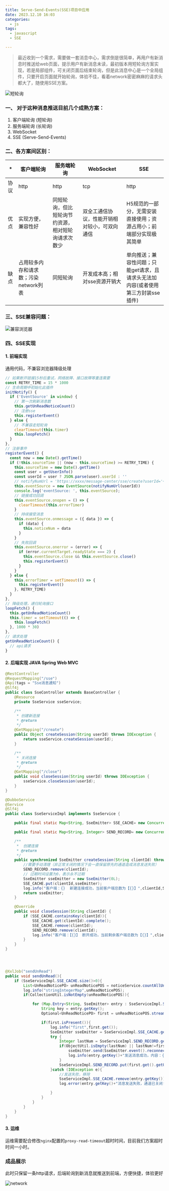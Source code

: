 ```yaml
---
title: Serve-Send-Events(SSE)项目中应用
date: 2023.12.10 16:03
categories: 
  - js
tags:
  - javascript
  - SSE

---
```


>最近收到一个需求，需要做一套消息中心，需求倒是很简单，再用户有新消息时推送给web页面，提示用户有新消息未读，最初版本用短轮询方案实现，若是局部组件，可关闭页面后结束轮询，但是此消息中心是一个全局组件，只要开启页面就开始轮询，体验不佳，看着network密密麻麻的请求头都大了，随使用SSE方案。

![短轮询](https://fastly.jsdelivr.net/gh/BestJarvan/pic-imgs/imgs/WX20231205-151930.png)

### 一、 对于这种消息推送目前几个成熟方案：

1. 客户端轮询 (短轮询)
2. 服务端轮询 (长轮询)
3. WebSocket
4. SSE (Serve-Send-Events)

### 二、各方案间区别：

|*|客户端轮询|服务端轮询|WebSocket|SSE|
|--|--|--|--|--|
|协议|http|http|tcp|http|
|优点|实现方便，兼容性好|同短轮询，但比短轮询节约资源，相对短轮询请求次数少|双全工通信协议，性能开销相对较小，可双向通信|H5规范的一部分，无需安装直接使用；资源占用小；前端部分实现极其简单|
|缺点|占用较多内存和请求数；污染network列表|同短轮询|开发成本高；相对sse资源开销大|单向推送；兼容性问题；只能get请求，且请求头无法加内容(或者使用第三方封装sse插件)|

### 三、SSE兼容问题：

![兼容浏览器](https://fastly.jsdelivr.net/gh/BestJarvan/pic-imgs/imgs/image-20231210170510078.png)

### 四、SSE实现

#### 1. 前端实现

通用代码，不兼容浏览器降级处理

```javascript
// 如果断开链接15秒后重试，网络故障、接口故障等重连需要
const RETRY_TIME = 15 * 1000
// 生命周期中初始化此插件
initNotify() {
  if ('EventSource' in window) {
    // 第一次刷新消息数
    this.getUnReadNoticeCount()
    // 注册sse
    this.registerEvent()
  } else {
    // 不兼容走短轮询
    clearTimeout(this.timer)
    this.loopFetch()
  }
},
// 注册事件
registerEvent() {
  const now = new Date().getTime()
  if (!this.sourceTime || (now - this.sourceTime) >= RETRY_TIME) {
    this.sourceTime = new Date().getTime()
    const user = getUserInfo()
    const userId = user ? JSON.parse(user).userId : ''
    // notifyNumUrl = 'https://xxxx/message-center/sse/create?userId='+id;
    this.eventSource = new EventSource(notifyNumUrl(userId))
    console.log('eventSource: ', this.eventSource);
    // 链接成功回调
    this.eventSource.onopen = () => {
      clearTimeout(this.errorTimer)
    }
    // 持续接受消息
    this.eventSource.onmessage = ({ data }) => {
      if (data) {
        this.noticeNum = data
      }
    }
    // 失败回调
    this.eventSource.onerror = (error) => {
      if (error.currentTarget.readyState === 2) {
        this.eventSource.close && this.eventSource.close()
        this.registerEvent()
      }
    }
  } else {
    this.errorTimer = setTimeout(() => {
      this.registerEvent()
    }, RETRY_TIME)
  }
},
// 降级处理，递归轮询接口
loopFetch() {
  this.getUnReadNoticeCount()
  this.timer = setTimeout(() => {
    this.loopFetch()
  }, 1000 * 30)
},
// 请求处理
getUnReadNoticeCount() {
  // api请求
}
```



#### 2. 后端实现 JAVA Spring Web MVC

```java
@RestController
@RequestMapping("/sse")
@Api(tags = "Sse消息通知")
@Slf4j
public class SseController extends BaseController {
    @Resource
    private SseService sseService;

    /**
     * 创建新连接
     * @return
     */
    @GetMapping("/create")
    public Object createSession(String userId) throws IOException {
        return sseService.createSession(userId);
    }

    /**
     * 关闭连接
     * @return
     */
    @GetMapping("/close")
    public void closeSession(String userId) throws IOException {
        sseService.closeSession(userId);
    }
}

@DubboService
@Service
@Slf4j
public class SseServiceImpl implements SseService {

    public final static Map<String, SseEmitter> SSE_CACHE= new ConcurrentHashMap<>();

    public final static Map<String, Integer> SEND_RECORD= new ConcurrentHashMap<>();

    /**
     *  创建连接
     * @return
     */
    public synchronized SseEmitter createSession(String clientId) throws IOException{
        //需要手动清理（非正常关闭的情况下会一直保留原先的通道造成消息发送失败）
        SEND_RECORD.remove(clientId);
        // 过期时间设置为0，表示永不过期
        SseEmitter sseEmitter = new SseEmitter(0L);
        SSE_CACHE.put(clientId,sseEmitter);
        log.info("客户端：{}  新建连接成功，当前客户端总数为【{}】",clientId,SSE_CACHE.size() );
        return sseEmitter;
    }

    @Override
    public void closeSession(String clientId) {
        if (SSE_CACHE.containsKey(clientId)){
            SSE_CACHE.get(clientId).complete();
            SSE_CACHE.remove(clientId);
            SEND_RECORD.remove(clientId);
            log.info("客户端：【{}】 断开成功，当前剩余客户端总数为【{}】",clientId,SSE_CACHE.size());
        }
    }
}




@XxlJob("sendUnRead")
public void sendUnRead(){
    if (SseServiceImpl.SSE_CACHE.size()>0){
        List<UnReadNoticePO> unReadNoticePOS = noticeService.countAllUnReadNotice(new ArrayList<>(SseServiceImpl.SSE_CACHE.keySet()));
        log.info("stringIntegerMap",unReadNoticePOS);
        if(CollectionUtil.isNotEmpty(unReadNoticePOS)){

            for (Map.Entry<String, SseEmitter> entry : SseServiceImpl.SSE_CACHE.entrySet()) {
                String key = entry.getKey();
                Optional<UnReadNoticePO> first = unReadNoticePOS.stream().filter(u -> u.getUserId().equals(key)).findFirst();

                if(first.isPresent()){
                    log.info("first",first.get());
                    SseEmitter sseEmitter = SseServiceImpl.SSE_CACHE.get(key);
                    try {
                        Integer lastNum = SseServiceImpl.SEND_RECORD.get(first.get().getUserId());
                        if(ObjectUtil.isEmpty(lastNum) || lastNum!=first.get().getNum()){
                            sseEmitter.send(SseEmitter.event().reconnectTime(1000).id(entry.getKey()).data(first.get().getNum()));
                            log.info(entry.getKey()+"发送消息成功，内容：{}",first.get().getNum());
                        }
                        SseServiceImpl.SEND_RECORD.put(first.get().getUserId(),first.get().getNum());
                    }catch (IOException e){
                        //发送失败，移除
                        SseServiceImpl.SSE_CACHE.remove(entry.getKey());
                        log.error(entry.getKey()+"消息发送失败，通道已关闭!",e);

                    }
                }
            }
        }
    }
}
```

#### 3. 运维

运维需要配合修改`nginx`配置的`proxy-read-timeout`超时时间，目前我们方案超时时间一小时。



### 成品展示

此时只保留一条http请求，后端轮询到新消息就推送到前端，方便快捷，体验更好

![network](https://fastly.jsdelivr.net/gh/BestJarvan/pic-imgs/imgs/image-20231210173206861.png)
